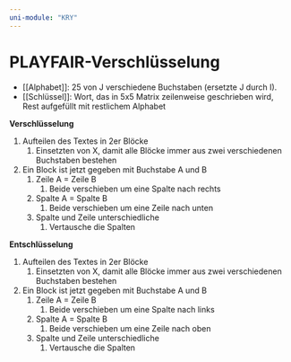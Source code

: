 ```yaml
---
uni-module: "KRY"
---
```


# PLAYFAIR-Verschlüsselung

- [[Alphabet]]: 25 von J verschiedene Buchstaben (ersetzte J durch I).
- [[Schlüssel]]: Wort, das in 5x5 Matrix zeilenweise geschrieben wird, Rest aufgefüllt mit restlichem Alphabet

**Verschlüsselung**

1. Aufteilen des Textes in 2er Blöcke
   1. Einsetzten von X, damit alle Blöcke immer aus zwei verschiedenen Buchstaben bestehen
2. Ein Block ist jetzt gegeben mit Buchstabe A und B
   1. Zeile A = Zeile B
      1. Beide verschieben um eine Spalte nach rechts
   2. Spalte A = Spalte B
      1. Beide verschieben um eine Zeile nach unten
   3. Spalte und Zeile unterschiedliche
      1. Vertausche die Spalten

**Entschlüsselung**

1. Aufteilen des Textes in 2er Blöcke
   1. Einsetzten von X, damit alle Blöcke immer aus zwei verschiedenen Buchstaben bestehen
2. Ein Block ist jetzt gegeben mit Buchstabe A und B
   1. Zeile A = Zeile B
      1. Beide verschieben um eine Spalte nach links
   2. Spalte A = Spalte B
      1. Beide verschieben um eine Zeile nach oben
   3. Spalte und Zeile unterschiedliche
      1. Vertausche die Spalten
